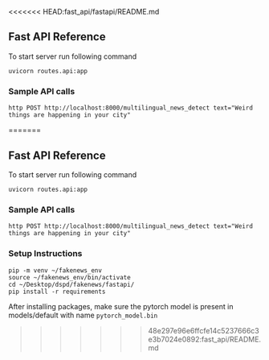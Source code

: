 <<<<<<< HEAD:fast_api/fastapi/README.md
## Fast API Reference

To start server run following command

```
uvicorn routes.api:app
```

### Sample API calls

```
http POST http://localhost:8000/multilingual_news_detect text="Weird things are happening in your city"
```
=======
## Fast API Reference

To start server run following command

```
uvicorn routes.api:app
```

### Sample API calls

```
http POST http://localhost:8000/multilingual_news_detect text="Weird things are happening in your city"
```

### Setup Instructions

```
pip -m venv ~/fakenews_env
source ~/fakenews_env/bin/activate
cd ~/Desktop/dspd/fakenews/fastapi/
pip install -r requirements
```

After installing packages, make sure the pytorch model is present in models/default with name `pytorch_model.bin`
>>>>>>> 48e297e96e6ffcfe14c5237666c3e3b7024e0892:fast_api/README.md
